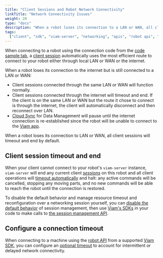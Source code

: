 ```yaml
---
title: "Client Sessions and Robot Network Connectivity"
linkTitle: "Network Connectivity Issues"
weight: 20
type: "docs"
description: "When a robot loses its connection to a LAN or WAN, all client sessions will timeout and end by default."
tags:
  ["client", "sdk", "viam-server", "networking", "apis", "robot api", "session"]
---
```


When connecting to a robot using the connection code from the [code sample tab](/program/#hello-world-the-code-sample-tab), a [client session](/program/apis/sessions/) automatically uses the most efficient route to connect to your robot either through local LAN or WAN or the internet.

When a robot loses its connection to the internet but is still connected to a LAN or WAN:

- Client sessions connected through the same LAN or WAN will function normally.
- Client sessions connected through the internet will timeout and end.
  If the client is on the same LAN or WAN but the route it chose to connect is through the internet, the client will automatically disconnect and then reconnect over LAN.
- [Cloud Sync](/services/data/#cloud-sync) for Data Management will pause until the internet connection is re-established since the robot will be unable to connect to the [Viam app](https://app.viam.com).

When a robot loses its connection to LAN or WAN, all client sessions will timeout and end by default.

## Client session timeout and end

When your client cannot connect to your robot's `viam-server` instance, `viam-server` will end any current client [_sessions_](/program/apis/sessions/) on this robot and all client operations will [timeout automatically](/program/apis/sessions/#heartbeats) and halt: any active commands will be cancelled, stopping any moving parts, and no new commands will be able to reach the robot until the connection is restored.

To disable the default behavior and manage resource timeout and reconfiguration over a networking session yourself, you can [disable the default behavior](/program/apis/sessions/#disable-default-session-management) of session management, then use [Viam's SDKs](/program/) in your code to make calls to [the session management API](https://pkg.go.dev/go.viam.com/rdk/session#hdr-API).

## Configure a connection timeout

When connecting to a machine using the [robot API](/program/apis/robot/) from a supported [Viam SDK](/program/apis/), you can configure an [optional timeout](/program/apis/robot/#configure-a-timeout) to account for intermittent or delayed network connectivity.
